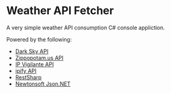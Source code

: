 # Weather API Fetcher

A very simple weather API consumption C# console appliction.  

Powered by the following:  
* [Dark Sky API](https://darksky.net/poweredby/)
* [Zippopotam.us API](http://www.zippopotam.us/)
* [IP Vigilante API](https://www.ipvigilante.com/)
* [ipify API](https://www.ipify.org/)
* [RestSharp](https://github.com/restsharp/RestSharp)
* [Newtonsoft Json.NET](https://www.newtonsoft.com/json)
